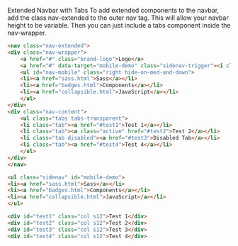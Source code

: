Extended Navbar with Tabs
To add extended components to the navbar, add the class nav-extended to the outer nav tag. This will allow your navbar height to be variable. Then you can just include a tabs component inside the nav-wrapper.

```html
<nav class="nav-extended">
<div class="nav-wrapper">
    <a href="#" class="brand-logo">Logo</a>
    <a href="#" data-target="mobile-demo" class="sidenav-trigger"><i class="material-icons">menu</i></a>
    <ul id="nav-mobile" class="right hide-on-med-and-down">
    <li><a href="sass.html">Sass</a></li>
    <li><a href="badges.html">Components</a></li>
    <li><a href="collapsible.html">JavaScript</a></li>
    </ul>
</div>
<div class="nav-content">
    <ul class="tabs tabs-transparent">
    <li class="tab"><a href="#test1">Test 1</a></li>
    <li class="tab"><a class="active" href="#test2">Test 2</a></li>
    <li class="tab disabled"><a href="#test3">Disabled Tab</a></li>
    <li class="tab"><a href="#test4">Test 4</a></li>
    </ul>
</div>
</nav>

<ul class="sidenav" id="mobile-demo">
<li><a href="sass.html">Sass</a></li>
<li><a href="badges.html">Components</a></li>
<li><a href="collapsible.html">JavaScript</a></li>
</ul>

<div id="test1" class="col s12">Test 1</div>
<div id="test2" class="col s12">Test 2</div>
<div id="test3" class="col s12">Test 3</div>
<div id="test4" class="col s12">Test 4</div>
```